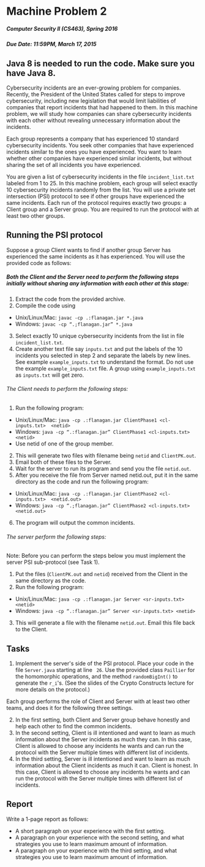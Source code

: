 # Machine Problem 2
##### Computer Security II (CS463), Spring 2016
##### Due Date: 11:59PM, March 17, 2015

## Java 8 is needed to run the code. Make sure you have Java 8.

Cybersecurity incidents are an ever-growing problem for companies.  Recently, the President of the United States called for steps to improve cybersecurity, including new legislation that would limit liabilities of companies that report incidents that had happened to them. In this machine problem, we will study how companies can share cybersecurity incidents with each other without revealing unnecessary information about the incidents.
  
Each group represents a company that has experienced 10 standard cybersecurity incidents. You seek other companies that have experienced incidents similar to the ones you have experienced. You want to learn whether other companies have experienced similar incidents, but without sharing the set of all incidents you have experienced. 

You are given a list of cybersecurity incidents in the file ```incident_list.txt``` labeled from 1 to 25. In this machine problem, each group will select exactly 10 cybersecurity incidents randomly from the list. You will use a private set intersection (PSI) protocol to see if other groups have experienced the same incidents. Each run of the protocol requires exactly two groups: a Client group and a Server group. You are required to run the protocol with at least two other groups. 

## Running the PSI protocol

Suppose a group Client wants to find if another group Server has experienced the same incidents as it has experienced. You will use the provided code as follows:

##### Both the Client and the Server need to perform the following steps initially without sharing any information with each other at this stage:

1. Extract the code from the provided archive.
2. Compile the code using
  * Unix/Linux/Mac: ```javac -cp .:flanagan.jar *.java```
 * Windows: ```javac -cp “.;flanagan.jar” *.java```
3. Select exactly 10 unique cybersecurity incidents from the list in file ```incident_list.txt```.
4. Create another text file say ```inputs.txt``` and put the labels of the 10 incidents you selected in step 2 and separate the labels by new lines. See example ```example_inputs.txt``` to understand the format. Do not use the example ```example_inputs.txt``` file. A group using ```example_inputs.txt``` as ```inputs.txt``` will get zero.

###### The Client needs to perform the following steps:

1. Run the following program: 
  * Unix/Linux/Mac: ```java -cp .:flanagan.jar ClientPhase1 <cl-inputs.txt>  <netid>```
  * Windows:  ```java -cp “.:flanagan.jar” ClientPhase1 <cl-inputs.txt>  <netid>```
  * Use netid of one of the group member.
2. This will generate two files with filename being ```netid``` and ```ClientPK.out```. 
3. Email both of these files to the Server.
4. Wait for the server to run its program and send you the file ```netid.out```.
5. After you receive the file from Server named netid.out, put it in the same directory as the code and run the following program: 
 * Unix/Linux/Mac: ```java -cp .:flanagan.jar ClientPhase2 <cl-inputs.txt>  <netid.out>```
 * Windows: ```java -cp “.;flanagan.jar” ClientPhase2 <cl-inputs.txt>  <netid.out>```
6. The program will output the common incidents.

###### The server perform the following steps:

Note: Before you can perform the steps below you must implement the server PSI sub-protocol (see Task 1).

1. Put the files (```ClientPK.out``` and ```netid```) received from the Client in the same directory as the code.
2. Run the following program:
  * Unix/Linux/Mac: ```java -cp .:flanagan.jar Server <sr-inputs.txt>	<netid>```
  * Windows:  ```java -cp “.:flanagan.jar” Server <sr-inputs.txt> <netid>```
3. This will generate a file with the filename ```netid.out```. Email this file back to the Client.

## Tasks

1.	Implement the server's side of the PSI protocol. Place your code in the file ```Server.java``` starting at line ``` 26```. Use the provided class ```Paillier``` for the homomorphic operations, and the method ```randomBigInt()``` to generate the ```r_i```'s. (See the slides of the Crypto Constructs lecture for more details on the protocol.)

Each group performs the role of Client and Server with at least two other teams, and does it for the following three settings.

2.	In the first setting, both Client and Server group behave honestly and help each other to find the common incidents.
3.	In the second setting, Client is ill intentioned and want to learn as much information about the Server incidents as much they can. In this case, Client is allowed to choose any incidents he wants and can run the protocol with the Server multiple times with different list of incidents.
4.	In the third setting, Server is ill intentioned and want to learn as much information about the Client incidents as much it can. Client is honest. In this case, Client is allowed to choose any incidents he wants and can run the protocol with the Server multiple times with different list of incidents.

## Report

Write a 1-page report as follows:

* A short paragraph on your experience with the first setting.
* A paragraph on your experience with the second setting, and what strategies you use to learn maximum amount of information.
* A paragraph on your experience with the third setting, and what strategies you use to learn maximum amount of information.





